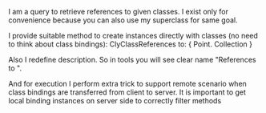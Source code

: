 I am a query to retrieve references to given classes.
I exist only for convenience because you can also use my superclass for same goal.

I provide suitable method to create instances directly with classes (no need to think about class bindings):
	ClyClassReferences to: { Point. Collection }

Also I redefine description. So in tools you will see clear name "References to ".

And for execution I perform extra trick to support remote scenario when class bindings are transferred from client to server. It is important to get local binding instances on server side to correctly filter methods